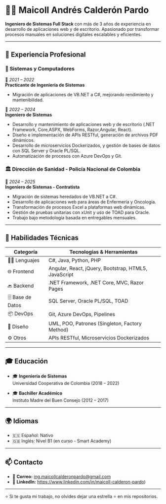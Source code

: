 # 👨‍💻 Maicoll Andrés Calderón Pardo

**Ingeniero de Sistemas Full Stack** con más de 3 años de experiencia en desarrollo de aplicaciones web y de escritorio. Apasionado por transformar procesos manuales en soluciones digitales escalables y eficientes.

---

## 💼 Experiencia Profesional

### 🏢 **Sistemas y Computadores**
📅 *2021 – 2022*  
**Practicante de Ingeniería de Sistemas**  
- Migración de aplicaciones de VB.NET a C#, mejorando rendimiento y mantenibilidad.
  
📅 *2022 – 2024*  
**Ingeniero de Sistemas**  
- Desarrollo y mantenimiento de aplicaciones web y de escritorio (.NET Framework, Core,ASPX, WebForms, Razor,Angular, React).
- Diseño e implementación de APIs RESTful, generación de archivos PDF dinámicos.
- Desarrollo de microservicios Dockerizados, y gestión de bases de datos con SQL Server y Oracle PL/SQL.
- Automatización de procesos con Azure DevOps y Git.

### 🏛️ **Dirección de Sanidad - Policía Nacional de Colombia**
📅 *2024 – 2025*  
**Ingeniero de Sistemas - Contratista**  
- Migración de sistemas heredados de VB.NET a C#.
- Desarrollo de aplicaciones web para áreas de Enfermería y Oncología.
- Transformación de procesos Excel a plataformas web dinámicas.
- Gestión de pruebas unitarias con xUnit y uso de TOAD para Oracle.
- Trabajo bajo metodología basada en entregables mensuales.

---

## 🧠 Habilidades Técnicas

| Categoría        | Tecnologías & Herramientas |
|------------------|----------------------------|
| 👨‍💻 Lenguajes     | C#, Java, Python, PHP      |
| 🌐 Frontend       | Angular, React, jQuery, Bootstrap, HTML5, JavaScript |
| 🔙 Backend        | .NET Framework, .NET Core, MVC, Razor Pages |
| 🗄️ Base de Datos   | SQL Server, Oracle PL/SQL, TOAD |
| 📦 DevOps         | Git, Azure DevOps, Pipelines |
| 📐 Diseño         | UML, POO, Patrones (Singleton, Factory Method) |
| ⚙️ Otros          | APIs RESTful, Microservicios Dockerizados |

---

## 🎓 Educación

- 🎓 **Ingeniería de Sistemas**  
  Universidad Cooperativa de Colombia (2018 – 2022)

- 🎓 **Bachiller Académico**  
  Instituto Madre del Buen Consejo (2012 – 2017)

---

## 🌍 Idiomas

- 🇪🇸 Español: Nativo  
- 🇬🇧 Inglés: Nivel B1 (en curso - Smart Academy)

---

## 📫 Contacto

- 📧 **Correo:** ing.maicollcalderonpardo@gmail.com 
- 🔗 **LinkedIn:** https://www.linkedin.com/in/maicoll-calderon-pardo)

---

⭐ Si te gusta mi trabajo, no olvides dejar una estrella ⭐ en mis repositorios.
